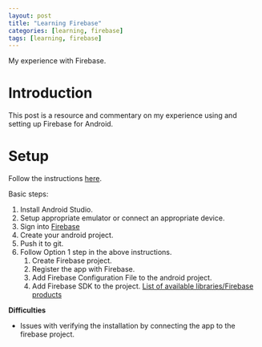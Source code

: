 ```yaml
---
layout: post
title: "Learning Firebase"
categories: [learning, firebase]
tags: [learning, firebase]
---
```


My experience with Firebase.

# Introduction

This post is a resource and commentary on my experience using and setting up Firebase for Android.

# Setup

Follow the instructions [here](https://firebase.google.com/docs/android/setup?authuser=0).

Basic steps:
1. Install Android Studio.
2. Setup appropriate emulator or connect an appropriate device.
3. Sign into [Firebase](https://console.firebase.google.com/u/0/)
4. Create your android project.
5. Push it to git.
6. Follow Option 1 step in the above instructions.
   1. Create Firebase project.   
   2. Register the app with Firebase.
   3. Add Firebase Configuration File to the android project.
   4. Add Firebase SDK to the project. [List of available libraries/Firebase products](https://firebase.google.com/docs/android/setup#available-libraries)

**Difficulties**  
* Issues with verifying the installation by connecting the app to the firebase project.
